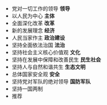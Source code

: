 - 党对一切工作的领导 **领导**
- 以人民为中心 **主体**
- 全面深化改革 **改革**
- 新的发展理念 **经济**
- 人民当家作主 **政治建设**
- 坚持全面依法治国 **法治**
- 坚持社会主义核心价值观 **文化**
- 坚持在发展中保障和改善民生 **民生社会**
- 坚持人与自然和谐共生 **生态文明**
- 总体国家安全观 **安全**
- 坚持党对军队的绝对领导 **国防军队**
- 坚持一国两制
- 推荐
